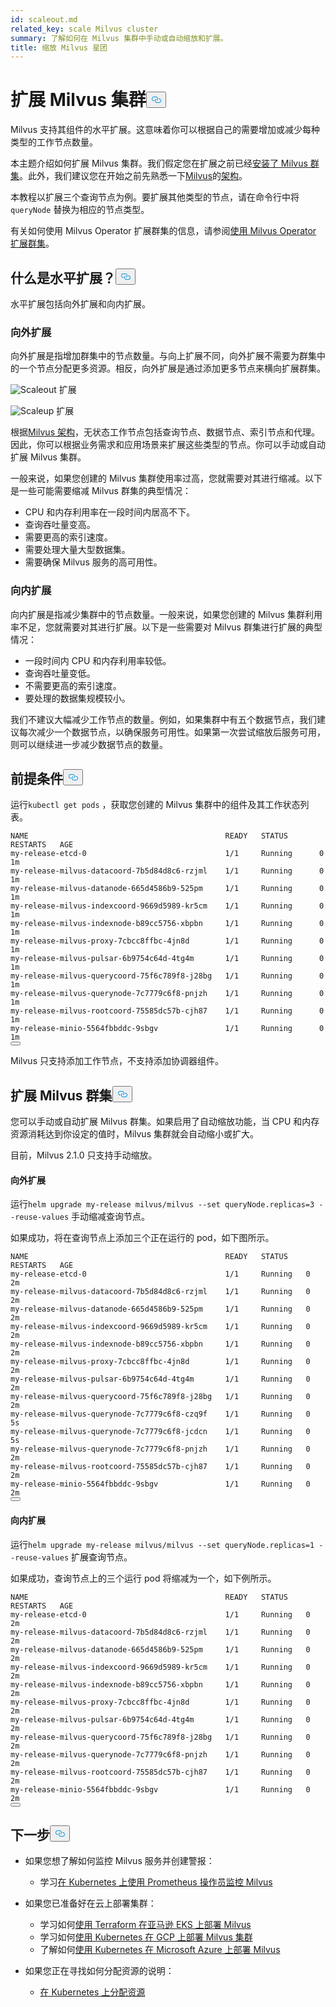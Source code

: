 ```yaml
---
id: scaleout.md
related_key: scale Milvus cluster
summary: 了解如何在 Milvus 集群中手动或自动缩放和扩展。
title: 缩放 Milvus 星团
---
```

<h1 id="Scale-a-Milvus-Cluster" class="common-anchor-header">扩展 Milvus 集群<button data-href="#Scale-a-Milvus-Cluster" class="anchor-icon" translate="no">
      <svg translate="no"
        aria-hidden="true"
        focusable="false"
        height="20"
        version="1.1"
        viewBox="0 0 16 16"
        width="16"
      >
        <path
          fill="#0092E4"
          fill-rule="evenodd"
          d="M4 9h1v1H4c-1.5 0-3-1.69-3-3.5S2.55 3 4 3h4c1.45 0 3 1.69 3 3.5 0 1.41-.91 2.72-2 3.25V8.59c.58-.45 1-1.27 1-2.09C10 5.22 8.98 4 8 4H4c-.98 0-2 1.22-2 2.5S3 9 4 9zm9-3h-1v1h1c1 0 2 1.22 2 2.5S13.98 12 13 12H9c-.98 0-2-1.22-2-2.5 0-.83.42-1.64 1-2.09V6.25c-1.09.53-2 1.84-2 3.25C6 11.31 7.55 13 9 13h4c1.45 0 3-1.69 3-3.5S14.5 6 13 6z"
        ></path>
      </svg>
    </button></h1><p>Milvus 支持其组件的水平扩展。这意味着你可以根据自己的需要增加或减少每种类型的工作节点数量。</p>
<p>本主题介绍如何扩展 Milvus 集群。我们假定您在扩展之前已经<a href="/docs/zh/v2.4.x/install_cluster-helm.md">安装了 Milvus 群集</a>。此外，我们建议您在开始之前先熟悉一下<a href="/docs/zh/v2.4.x/architecture_overview.md">Milvus</a>的<a href="/docs/zh/v2.4.x/architecture_overview.md">架构</a>。</p>
<p>本教程以扩展三个查询节点为例。要扩展其他类型的节点，请在命令行中将<code translate="no">queryNode</code> 替换为相应的节点类型。</p>
<div class="alert note">
<p>有关如何使用 Milvus Operator 扩展群集的信息，请参阅<a href="https://github.com/zilliztech/milvus-operator/blob/main/docs/administration/scale-a-milvus-cluster.md">使用 Milvus Operator 扩展群集</a>。</p>
</div>
<h2 id="What-is-horizontal-scaling" class="common-anchor-header">什么是水平扩展？<button data-href="#What-is-horizontal-scaling" class="anchor-icon" translate="no">
      <svg translate="no"
        aria-hidden="true"
        focusable="false"
        height="20"
        version="1.1"
        viewBox="0 0 16 16"
        width="16"
      >
        <path
          fill="#0092E4"
          fill-rule="evenodd"
          d="M4 9h1v1H4c-1.5 0-3-1.69-3-3.5S2.55 3 4 3h4c1.45 0 3 1.69 3 3.5 0 1.41-.91 2.72-2 3.25V8.59c.58-.45 1-1.27 1-2.09C10 5.22 8.98 4 8 4H4c-.98 0-2 1.22-2 2.5S3 9 4 9zm9-3h-1v1h1c1 0 2 1.22 2 2.5S13.98 12 13 12H9c-.98 0-2-1.22-2-2.5 0-.83.42-1.64 1-2.09V6.25c-1.09.53-2 1.84-2 3.25C6 11.31 7.55 13 9 13h4c1.45 0 3-1.69 3-3.5S14.5 6 13 6z"
        ></path>
      </svg>
    </button></h2><p>水平扩展包括向外扩展和向内扩展。</p>
<h3 id="Scaling-out" class="common-anchor-header">向外扩展</h3><p>向外扩展是指增加群集中的节点数量。与向上扩展不同，向外扩展不需要为群集中的一个节点分配更多资源。相反，向外扩展是通过添加更多节点来横向扩展群集。</p>
<p>
  
   <span class="img-wrapper"> <img translate="no" src="/docs/v2.4.x/assets/scale_out.jpg" alt="Scaleout" class="doc-image" id="scaleout" />
   </span> <span class="img-wrapper"> <span>扩展</span> </span></p>
<p>
  
   <span class="img-wrapper"> <img translate="no" src="/docs/v2.4.x/assets/scale_up.jpg" alt="Scaleup" class="doc-image" id="scaleup" />
   </span> <span class="img-wrapper"> <span>扩展</span> </span></p>
<p>根据<a href="/docs/zh/v2.4.x/architecture_overview.md">Milvus 架构</a>，无状态工作节点包括查询节点、数据节点、索引节点和代理。因此，你可以根据业务需求和应用场景来扩展这些类型的节点。你可以手动或自动扩展 Milvus 集群。</p>
<p>一般来说，如果您创建的 Milvus 集群使用率过高，您就需要对其进行缩减。以下是一些可能需要缩减 Milvus 群集的典型情况：</p>
<ul>
<li>CPU 和内存利用率在一段时间内居高不下。</li>
<li>查询吞吐量变高。</li>
<li>需要更高的索引速度。</li>
<li>需要处理大量大型数据集。</li>
<li>需要确保 Milvus 服务的高可用性。</li>
</ul>
<h3 id="Scaling-in" class="common-anchor-header">向内扩展</h3><p>向内扩展是指减少集群中的节点数量。一般来说，如果您创建的 Milvus 集群利用率不足，您就需要对其进行扩展。以下是一些需要对 Milvus 群集进行扩展的典型情况：</p>
<ul>
<li>一段时间内 CPU 和内存利用率较低。</li>
<li>查询吞吐量变低。</li>
<li>不需要更高的索引速度。</li>
<li>要处理的数据集规模较小。</li>
</ul>
<div class="alert note">
我们不建议大幅减少工作节点的数量。例如，如果集群中有五个数据节点，我们建议每次减少一个数据节点，以确保服务可用性。如果第一次尝试缩放后服务可用，则可以继续进一步减少数据节点的数量。</div>
<h2 id="Prerequisites" class="common-anchor-header">前提条件<button data-href="#Prerequisites" class="anchor-icon" translate="no">
      <svg translate="no"
        aria-hidden="true"
        focusable="false"
        height="20"
        version="1.1"
        viewBox="0 0 16 16"
        width="16"
      >
        <path
          fill="#0092E4"
          fill-rule="evenodd"
          d="M4 9h1v1H4c-1.5 0-3-1.69-3-3.5S2.55 3 4 3h4c1.45 0 3 1.69 3 3.5 0 1.41-.91 2.72-2 3.25V8.59c.58-.45 1-1.27 1-2.09C10 5.22 8.98 4 8 4H4c-.98 0-2 1.22-2 2.5S3 9 4 9zm9-3h-1v1h1c1 0 2 1.22 2 2.5S13.98 12 13 12H9c-.98 0-2-1.22-2-2.5 0-.83.42-1.64 1-2.09V6.25c-1.09.53-2 1.84-2 3.25C6 11.31 7.55 13 9 13h4c1.45 0 3-1.69 3-3.5S14.5 6 13 6z"
        ></path>
      </svg>
    </button></h2><p>运行<code translate="no">kubectl get pods</code> ，获取您创建的 Milvus 集群中的组件及其工作状态列表。</p>
<pre><code translate="no">NAME                                            READY   STATUS       RESTARTS   AGE
my-release-etcd-0                               1/1     Running      0          1m
my-release-milvus-datacoord-7b5d84d8c6-rzjml    1/1     Running      0          1m
my-release-milvus-datanode-665d4586b9-525pm     1/1     Running      0          1m
my-release-milvus-indexcoord-9669d5989-kr5cm    1/1     Running      0          1m
my-release-milvus-indexnode-b89cc5756-xbpbn     1/1     Running      0          1m
my-release-milvus-proxy-7cbcc8ffbc-4jn8d        1/1     Running      0          1m
my-release-milvus-pulsar-6b9754c64d-4tg4m       1/1     Running      0          1m
my-release-milvus-querycoord-75f6c789f8-j28bg   1/1     Running      0          1m
my-release-milvus-querynode-7c7779c6f8-pnjzh    1/1     Running      0          1m
my-release-milvus-rootcoord-75585dc57b-cjh87    1/1     Running      0          1m
my-release-minio-5564fbbddc-9sbgv               1/1     Running      0          1m 
<button class="copy-code-btn"></button></code></pre>
<div class="alert note">
Milvus 只支持添加工作节点，不支持添加协调器组件。</div>
<h2 id="Scale-a-Milvus-cluster" class="common-anchor-header">扩展 Milvus 群集<button data-href="#Scale-a-Milvus-cluster" class="anchor-icon" translate="no">
      <svg translate="no"
        aria-hidden="true"
        focusable="false"
        height="20"
        version="1.1"
        viewBox="0 0 16 16"
        width="16"
      >
        <path
          fill="#0092E4"
          fill-rule="evenodd"
          d="M4 9h1v1H4c-1.5 0-3-1.69-3-3.5S2.55 3 4 3h4c1.45 0 3 1.69 3 3.5 0 1.41-.91 2.72-2 3.25V8.59c.58-.45 1-1.27 1-2.09C10 5.22 8.98 4 8 4H4c-.98 0-2 1.22-2 2.5S3 9 4 9zm9-3h-1v1h1c1 0 2 1.22 2 2.5S13.98 12 13 12H9c-.98 0-2-1.22-2-2.5 0-.83.42-1.64 1-2.09V6.25c-1.09.53-2 1.84-2 3.25C6 11.31 7.55 13 9 13h4c1.45 0 3-1.69 3-3.5S14.5 6 13 6z"
        ></path>
      </svg>
    </button></h2><p>您可以手动或自动扩展 Milvus 群集。如果启用了自动缩放功能，当 CPU 和内存资源消耗达到你设定的值时，Milvus 集群就会自动缩小或扩大。</p>
<p>目前，Milvus 2.1.0 只支持手动缩放。</p>
<h4 id="Scaling-out" class="common-anchor-header">向外扩展</h4><p>运行<code translate="no">helm upgrade my-release milvus/milvus --set queryNode.replicas=3 --reuse-values</code> 手动缩减查询节点。</p>
<p>如果成功，将在查询节点上添加三个正在运行的 pod，如下图所示。</p>
<pre><code translate="no">NAME                                            READY   STATUS    RESTARTS   AGE
my-release-etcd-0                               1/1     Running   0          2m
my-release-milvus-datacoord-7b5d84d8c6-rzjml    1/1     Running   0          2m
my-release-milvus-datanode-665d4586b9-525pm     1/1     Running   0          2m
my-release-milvus-indexcoord-9669d5989-kr5cm    1/1     Running   0          2m
my-release-milvus-indexnode-b89cc5756-xbpbn     1/1     Running   0          2m
my-release-milvus-proxy-7cbcc8ffbc-4jn8d        1/1     Running   0          2m
my-release-milvus-pulsar-6b9754c64d-4tg4m       1/1     Running   0          2m
my-release-milvus-querycoord-75f6c789f8-j28bg   1/1     Running   0          2m
my-release-milvus-querynode-7c7779c6f8-czq9f    1/1     Running   0          5s
my-release-milvus-querynode-7c7779c6f8-jcdcn    1/1     Running   0          5s
my-release-milvus-querynode-7c7779c6f8-pnjzh    1/1     Running   0          2m
my-release-milvus-rootcoord-75585dc57b-cjh87    1/1     Running   0          2m
my-release-minio-5564fbbddc-9sbgv               1/1     Running   0          2m
<button class="copy-code-btn"></button></code></pre>
<h4 id="Scaling-in" class="common-anchor-header">向内扩展</h4><p>运行<code translate="no">helm upgrade my-release milvus/milvus --set queryNode.replicas=1 --reuse-values</code> 扩展查询节点。</p>
<p>如果成功，查询节点上的三个运行 pod 将缩减为一个，如下例所示。</p>
<pre><code translate="no">NAME                                            READY   STATUS    RESTARTS   AGE
my-release-etcd-0                               1/1     Running   0          2m
my-release-milvus-datacoord-7b5d84d8c6-rzjml    1/1     Running   0          2m
my-release-milvus-datanode-665d4586b9-525pm     1/1     Running   0          2m
my-release-milvus-indexcoord-9669d5989-kr5cm    1/1     Running   0          2m
my-release-milvus-indexnode-b89cc5756-xbpbn     1/1     Running   0          2m
my-release-milvus-proxy-7cbcc8ffbc-4jn8d        1/1     Running   0          2m
my-release-milvus-pulsar-6b9754c64d-4tg4m       1/1     Running   0          2m
my-release-milvus-querycoord-75f6c789f8-j28bg   1/1     Running   0          2m
my-release-milvus-querynode-7c7779c6f8-pnjzh    1/1     Running   0          2m
my-release-milvus-rootcoord-75585dc57b-cjh87    1/1     Running   0          2m
my-release-minio-5564fbbddc-9sbgv               1/1     Running   0          2m
<button class="copy-code-btn"></button></code></pre>
<h2 id="Whats-next" class="common-anchor-header">下一步<button data-href="#Whats-next" class="anchor-icon" translate="no">
      <svg translate="no"
        aria-hidden="true"
        focusable="false"
        height="20"
        version="1.1"
        viewBox="0 0 16 16"
        width="16"
      >
        <path
          fill="#0092E4"
          fill-rule="evenodd"
          d="M4 9h1v1H4c-1.5 0-3-1.69-3-3.5S2.55 3 4 3h4c1.45 0 3 1.69 3 3.5 0 1.41-.91 2.72-2 3.25V8.59c.58-.45 1-1.27 1-2.09C10 5.22 8.98 4 8 4H4c-.98 0-2 1.22-2 2.5S3 9 4 9zm9-3h-1v1h1c1 0 2 1.22 2 2.5S13.98 12 13 12H9c-.98 0-2-1.22-2-2.5 0-.83.42-1.64 1-2.09V6.25c-1.09.53-2 1.84-2 3.25C6 11.31 7.55 13 9 13h4c1.45 0 3-1.69 3-3.5S14.5 6 13 6z"
        ></path>
      </svg>
    </button></h2><ul>
<li><p>如果您想了解如何监控 Milvus 服务并创建警报：</p>
<ul>
<li>学习<a href="/docs/zh/v2.4.x/monitor.md">在 Kubernetes 上使用 Prometheus 操作员监控 Milvus</a></li>
</ul></li>
<li><p>如果您已准备好在云上部署集群：</p>
<ul>
<li>学习如何<a href="/docs/zh/v2.4.x/eks.md">使用 Terraform 在亚马逊 EKS 上部署 Milvus</a></li>
<li>学习如何<a href="/docs/zh/v2.4.x/gcp.md">使用 Kubernetes 在 GCP 上部署 Milvus 集群</a></li>
<li>了解如何<a href="/docs/zh/v2.4.x/azure.md">使用 Kubernetes 在 Microsoft Azure 上部署 Milvus</a></li>
</ul></li>
<li><p>如果您正在寻找如何分配资源的说明：</p>
<ul>
<li><a href="/docs/zh/v2.4.x/allocate.md#standalone">在 Kubernetes 上分配资源</a></li>
</ul></li>
</ul>
